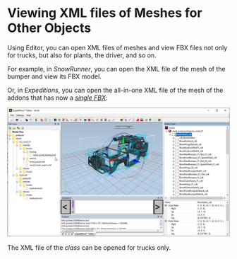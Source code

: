 # Viewing XML files of Meshes for Other Objects

Using Editor, you can open XML files of meshes and view FBX files not only for trucks, but also for plants, the driver, and so on. 

For example, in *SnowRunner*, you can open the XML file of the mesh of the bumper and view its FBX model.

Or, in *Expeditions*, you can open the all-in-one XML file of the mesh of the addons that has now a [*single FBX*][addon_changes]:

![](./media/image403.png)

The XML file of the *class* can be opened for trucks only.


[addon_changes]: ./../../new_features/addon_changes.md